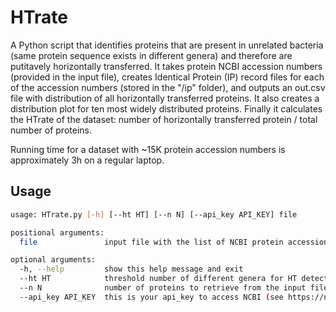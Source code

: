# HTrate

A Python script that identifies proteins that are present in unrelated bacteria (same protein sequence exists in different genera) and therefore are putitavely horizontally transferred. 
It takes protein NCBI accession numbers (provided in the input file), creates Identical Protein (IP) record files for each of the accession numbers 
(stored in the "/ip" folder), and outputs an out.csv file with distribution of all horizontally transferred proteins.
It also creates a distribution plot for ten most widely distributed proteins. Finally it calculates the HTrate of the dataset: number of horizontally transferred protein / total number of proteins.

Running time for a dataset with ~15K protein accession numbers is approximately 3h on a regular laptop.

## Usage
```bash
usage: HTrate.py [-h] [--ht HT] [--n N] [--api_key API_KEY] file

positional arguments:
  file               input file with the list of NCBI protein accession numbers 

optional arguments:
  -h, --help         show this help message and exit
  --ht HT            threshold number of different genera for HT detection (2 is default)
  --n N              number of proteins to retrieve from the input file; if 0 retrieves all of them (0 is default)
  --api_key API_KEY  this is your api_key to access NCBI (see https://ncbiinsights.ncbi.nlm.nih.gov/2017/11/02/new-api-keys-for-the-e-utilities/) and download IP records (none is deafult, i am not sure if that works)

```
